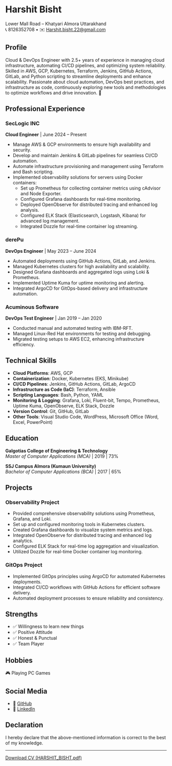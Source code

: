# Harshit Bisht  
Lower Mall Road – Khatyari Almora Uttarakhand  
📞 8126352708 • ✉️ [Harshit.bisht.22@gmail.com](mailto:Harshit.bisht.22@gmail.com)

## Profile
Cloud & DevOps Engineer with 2.5+ years of experience in managing cloud infrastructure, automating CI/CD pipelines, and optimizing system reliability. Skilled in AWS, GCP, Kubernetes, Terraform, Jenkins, GitHub Actions, GitLab, and Python scripting to streamline deployments and enhance scalability. Passionate about cloud automation, DevOps best practices, and infrastructure as code, continuously exploring new tools and methodologies to optimize workflows and drive innovation. 🚀

## Professional Experience

### SecLogic INC  
**Cloud Engineer** | June 2024 – Present  
- Manage AWS & GCP environments to ensure high availability and security.  
- Develop and maintain Jenkins & GitLab pipelines for seamless CI/CD automation.  
- Automate infrastructure provisioning and management using Terraform and Bash scripting.  
- Implemented observability solutions for servers using Docker containers:  
    - Set up Prometheus for collecting container metrics using cAdvisor and Node Exporter.  
    - Configured Grafana dashboards for real-time monitoring.  
    - Deployed OpenObserve for distributed tracing and enhanced log analysis.  
    - Configured ELK Stack (Elasticsearch, Logstash, Kibana) for advanced log management.  
    - Integrated Dozzle for real-time container log streaming.

### derePu  
**DevOps Engineer** | May 2023 – June 2024  
- Automated deployments using GitHub Actions, GitLab, and Jenkins.  
- Managed Kubernetes clusters for high availability and scalability.  
- Designed Grafana dashboards and aggregated logs using Loki & Prometheus.  
- Implemented Uptime Kuma for uptime monitoring and alerting.  
- Integrated ArgoCD for GitOps-based delivery and infrastructure automation.

### Acuminous Software  
**DevOps Test Engineer** | Jan 2019 – Jan 2020  
- Conducted manual and automated testing with IBM-RFT.  
- Managed Linux-Red Hat environments for testing and debugging.  
- Migrated testing setups to AWS EC2, enhancing infrastructure efficiency.
  
## Technical Skills
- **Cloud Platforms**: AWS, GCP  
- **Containerization**: Docker, Kubernetes (EKS, Minikube)  
- **CI/CD Pipelines**: Jenkins, GitHub Actions, GitLab, ArgoCD  
- **Infrastructure as Code (IaC)**: Terraform, Ansible  
- **Scripting Languages**: Bash, Python, YAML  
- **Monitoring & Logging**: Grafana, Loki, Fluent-bit, Tempo, Prometheus, Uptime Kuma, OpenObserve, ELK Stack, Dozzle  
- **Version Control**: Git, GitHub, GitLab  
- **Other Tools**: Visual Studio Code, WordPress, Microsoft Office (Word, Excel, PowerPoint)


## Education
**Galgotias College of Engineering & Technology**  
*Master of Computer Applications (MCA)* | 2019 | 73%

**SSJ Campus Almora (Kumaun University)**  
*Bachelor of Computer Applications (BCA)* | 2017 | 65%


## Projects

### Observability Project
- Provided comprehensive observability solutions using Prometheus, Grafana, and Loki.  
- Set up and configured monitoring tools in Kubernetes clusters.  
- Created Grafana dashboards to visualize system metrics and logs.  
- Integrated OpenObserve for distributed tracing and enhanced log analytics.  
- Configured ELK Stack for real-time log aggregation and visualization.  
- Utilized Dozzle for real-time Docker container log monitoring.

### GitOps Project
- Implemented GitOps principles using ArgoCD for automated Kubernetes deployments.  
- Integrated CI/CD workflows with GitHub Actions for efficient software delivery.  
- Automated deployment processes to ensure reliability and consistency.



## Strengths
- ✅ Willingness to learn new things  
- ✅ Positive Attitude  
- ✅ Honest & Punctual  
- ✅ Team Player

## Hobbies
🎮 Playing PC Games

## Social Media
- 📂 [GitHub](https://github.com/harshitbisht22)  
- 🔗 [LinkedIn](https://www.linkedin.com/in/harshit-bisht-0a0a69148/)

## Declaration
I hereby declare that the above-mentioned information is correct to the best of my knowledge.

---
[Download CV (HARSHIT_BISHT.pdf)](./HARSHIT_BISHT.pdf)
